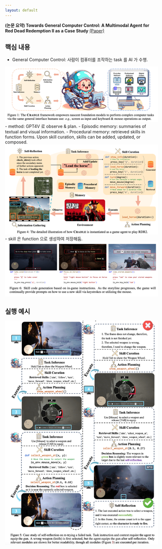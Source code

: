```yaml
---
layout: default
---
```


**(논문 요약) Towards General Computer Control: A Multimodal Agent for Red Dead Redemption II as a Case Study** [(Paper)](https://arxiv.org/pdf/2403.03186.pdf)

## 핵심 내용

- General Computer Control: 사람이 컴퓨터를 조작하는 task 를 AI 가 수행. 
<img src="./data/papers/rdr2/gcc.png" width="800" />
- method: GPT4V 로 observe & plan.  
    - Episodic memory: summaries of textual and visual information.  
    - Procedural memory: retrieved skills in function forms. Upon skill curation, skills can be added, updated, or composed.
<img src="./data/papers/rdr2/overview.png" width="800" />
- skill 은 function 으로 생성하여 저장해둠.  
<img src="./data/papers/rdr2/skillcodegen.png" width="800" />


## 실행 예시
<img src="./data/papers/rdr2/example.png" width="800" />

